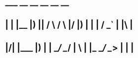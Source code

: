 #       ___  __        __   __           __             __         
# |  | |__  |__) |__| /  \ /  \ |__/    |__) |    |  | / _` | |\ | 
# |/\| |___ |__) |  | \__/ \__/ |  \    |    |___ \__/ \__> | | \| 
